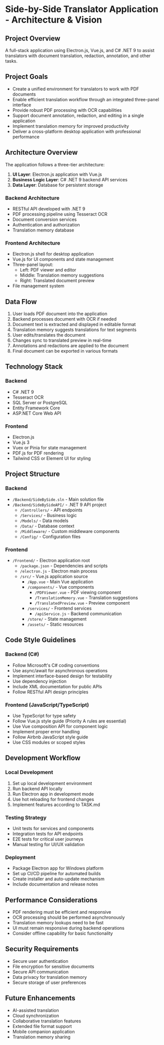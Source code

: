 # Side-by-Side Translator Application - Architecture & Vision

## Project Overview

A full-stack application using Electron.js, Vue.js, and C# .NET 9 to assist translators with document translation, redaction, annotation, and other tasks.

## Project Goals

- Create a unified environment for translators to work with PDF documents
- Enable efficient translation workflow through an integrated three-panel interface
- Provide robust PDF processing with OCR capabilities
- Support document annotation, redaction, and editing in a single application
- Implement translation memory for improved productivity
- Deliver a cross-platform desktop application with professional performance

## Architecture Overview

The application follows a three-tier architecture:
1. **UI Layer**: Electron.js application with Vue.js
2. **Business Logic Layer**: C# .NET 9 backend API services
3. **Data Layer**: Database for persistent storage

### Backend Architecture
- RESTful API developed with .NET 9
- PDF processing pipeline using Tesseract OCR
- Document conversion services
- Authentication and authorization
- Translation memory database

### Frontend Architecture
- Electron.js shell for desktop application
- Vue.js for UI components and state management
- Three-panel layout:
  - Left: PDF viewer and editor
  - Middle: Translation memory suggestions
  - Right: Translated document preview
- File management system

## Data Flow

1. User loads PDF document into the application
2. Backend processes document with OCR if needed
3. Document text is extracted and displayed in editable format
4. Translation memory suggests translations for text segments
5. User edits/translates the document
6. Changes sync to translated preview in real-time
7. Annotations and redactions are applied to the document
8. Final document can be exported in various formats

## Technology Stack

### Backend
- C# .NET 9
- Tesseract OCR
- SQL Server or PostgreSQL
- Entity Framework Core
- ASP.NET Core Web API

### Frontend
- Electron.js
- Vue.js 3
- Vuex or Pinia for state management
- PDF.js for PDF rendering
- Tailwind CSS or Element UI for styling

## Project Structure

### Backend
- `/Backend/SideBySide.sln` - Main solution file
- `/Backend/SideBySideAPI/` - .NET 9 API project
  - `/Controllers/` - API endpoints
  - `/Services/` - Business logic
  - `/Models/` - Data models
  - `/Data/` - Database context
  - `/Middleware/` - Custom middleware components
  - `/Config/` - Configuration files

### Frontend
- `/Frontend/` - Electron application root
  - `/package.json` - Dependencies and scripts
  - `/electron.js` - Electron main process
  - `/src/` - Vue.js application source
    - `/App.vue` - Main Vue application
    - `/components/` - Vue components
      - `/PDFViewer.vue` - PDF viewing component
      - `/TranslationMemory.vue` - Translation suggestions
      - `/TranslatedPreview.vue` - Preview component
    - `/services/` - Frontend services
      - `/apiService.js` - Backend communication
    - `/store/` - State management
    - `/assets/` - Static resources

## Code Style Guidelines

### Backend (C#)
- Follow Microsoft's C# coding conventions
- Use async/await for asynchronous operations
- Implement interface-based design for testability
- Use dependency injection
- Include XML documentation for public APIs
- Follow RESTful API design principles

### Frontend (JavaScript/TypeScript)
- Use TypeScript for type safety
- Follow Vue.js style guide (Priority A rules are essential)
- Use Vue composition API for component logic
- Implement proper error handling
- Follow Airbnb JavaScript style guide
- Use CSS modules or scoped styles

## Development Workflow

### Local Development
1. Set up local development environment
2. Run backend API locally
3. Run Electron app in development mode
4. Use hot reloading for frontend changes
5. Implement features according to TASK.md

### Testing Strategy
- Unit tests for services and components
- Integration tests for API endpoints
- E2E tests for critical user journeys
- Manual testing for UI/UX validation

### Deployment
- Package Electron app for Windows platform
- Set up CI/CD pipeline for automated builds
- Create installer and auto-update mechanism
- Include documentation and release notes

## Performance Considerations

- PDF rendering must be efficient and responsive
- OCR processing should be performed asynchronously
- Translation memory lookups need to be fast
- UI must remain responsive during backend operations
- Consider offline capability for basic functionality

## Security Requirements

- Secure user authentication
- File encryption for sensitive documents
- Secure API communication
- Data privacy for translation memory
- Secure storage of user preferences

## Future Enhancements

- AI-assisted translation
- Cloud synchronization
- Collaborative translation features
- Extended file format support
- Mobile companion application
- Translation memory sharing 
